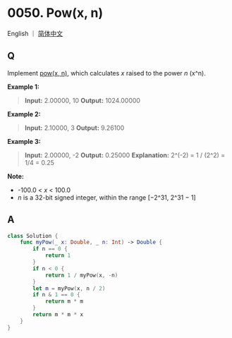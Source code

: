 # 0050. Pow(x, n)

English ｜ [简体中文](./README-zh_CN.md)



## Q

Implement [pow(x, n)](https://www.cplusplus.com/reference/valarray/pow/), which calculates *x* raised to the power *n* (x^n).

**Example 1:**

>**Input:** 2.00000, 10
>**Output:** 1024.00000

**Example 2:**

>**Input:** 2.10000, 3
>**Output:** 9.26100

**Example 3:**

>**Input:** 2.00000, -2
>**Output:** 0.25000
>**Explanation:** 2^(-2) = 1 / (2^2) = 1/4 = 0.25

**Note:**

- -100.0 < *x* < 100.0
- *n* is a 32-bit signed integer, within the range [−2^31, 2^31 − 1]



## A

```swift
class Solution {
    func myPow(_ x: Double, _ n: Int) -> Double {
        if n == 0 {
            return 1
        }
        if n < 0 {
            return 1 / myPow(x, -n)
        }
        let m = myPow(x, n / 2)
        if n & 1 == 0 {
            return m * m
        }
        return m * m * x
    }
}
```

